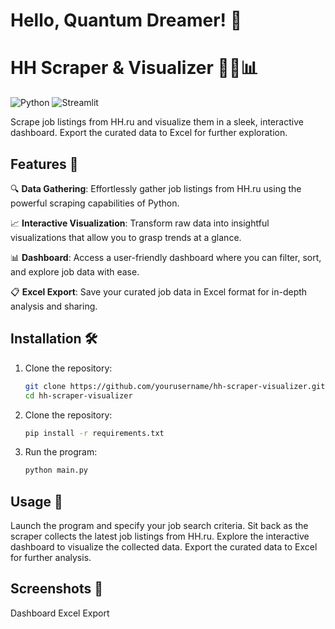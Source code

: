 # Hello, Quantum Dreamer! 👋

# HH Scraper & Visualizer 🕵️‍♂️📊

![Python](https://img.shields.io/badge/Python-3.x-blue)
![Streamlit](https://img.shields.io/badge/Streamlit-0.89.0-blue)

Scrape job listings from HH.ru and visualize them in a sleek, interactive dashboard. Export the curated data to Excel for further exploration.

## Features 🚀

🔍 **Data Gathering**: Effortlessly gather job listings from HH.ru using the powerful scraping capabilities of Python.

📈 **Interactive Visualization**: Transform raw data into insightful visualizations that allow you to grasp trends at a glance.

📊 **Dashboard**: Access a user-friendly dashboard where you can filter, sort, and explore job data with ease.

📋 **Excel Export**: Save your curated job data in Excel format for in-depth analysis and sharing.

## Installation 🛠️

1. Clone the repository:
   ```bash
   git clone https://github.com/yourusername/hh-scraper-visualizer.git
   cd hh-scraper-visualizer
2. Clone the repository:
   ```bash
   pip install -r requirements.txt
3. Run the program:
   ```bash
   python main.py

## Usage 📝

Launch the program and specify your job search criteria.
Sit back as the scraper collects the latest job listings from HH.ru.
Explore the interactive dashboard to visualize the collected data.
Export the curated data to Excel for further analysis.

## Screenshots 📸

Dashboard
Excel Export

